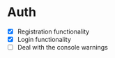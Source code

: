 # Auth

- [x] Registration functionality
- [x] Login functionality
- [ ] Deal with the console warnings
